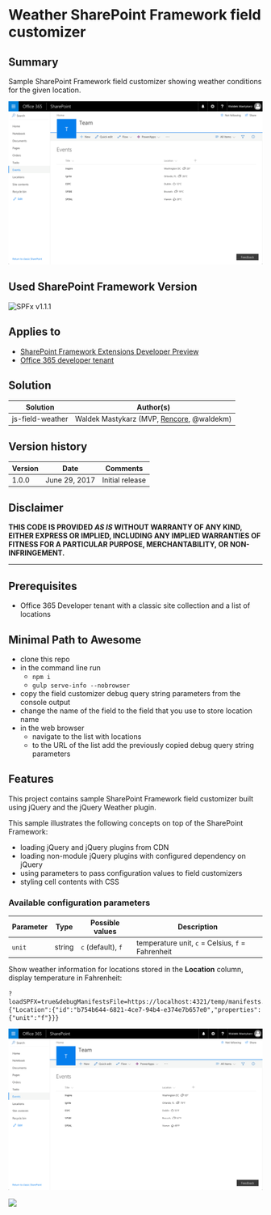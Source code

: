 # Weather SharePoint Framework field customizer

## Summary

Sample SharePoint Framework field customizer showing weather conditions for the given location.

![Weather conditions for the different locations displayed using the Weather SharePoint Framework field customizer](./assets/weather-preview.png)

## Used SharePoint Framework Version

![SPFx v1.1.1](https://img.shields.io/badge/SPFx-1.1.1-green.svg)

## Applies to

* [SharePoint Framework Extensions Developer Preview](https://dev.office.com/sharepoint/docs/spfx/extensions/overview-extensions)
* [Office 365 developer tenant](http://dev.office.com/sharepoint/docs/spfx/set-up-your-developer-tenant)

## Solution

Solution|Author(s)
--------|---------
js-field-weather|Waldek Mastykarz (MVP, [Rencore](https://rencore.com), @waldekm)

## Version history

Version|Date|Comments
-------|----|--------
1.0.0|June 29, 2017|Initial release

## Disclaimer

**THIS CODE IS PROVIDED *AS IS* WITHOUT WARRANTY OF ANY KIND, EITHER EXPRESS OR IMPLIED, INCLUDING ANY IMPLIED WARRANTIES OF FITNESS FOR A PARTICULAR PURPOSE, MERCHANTABILITY, OR NON-INFRINGEMENT.**

---

## Prerequisites

* Office 365 Developer tenant with a classic site collection and a list of locations

## Minimal Path to Awesome

* clone this repo
* in the command line run
  * `npm i`
  * `gulp serve-info --nobrowser`
* copy the field customizer debug query string parameters from the console output
* change the name of the field to the field that you use to store location name
* in the web browser
  * navigate to the list with locations
  * to the URL of the list add the previously copied debug query string parameters

## Features

This project contains sample SharePoint Framework field customizer built using jQuery and the jQuery Weather plugin.

This sample illustrates the following concepts on top of the SharePoint Framework:

* loading jQuery and jQuery plugins from CDN
* loading non-module jQuery plugins with configured dependency on jQuery
* using parameters to pass configuration values to field customizers
* styling cell contents with CSS

### Available configuration parameters

Parameter | Type | Possible values | Description
----------|------|-----------------|------------
`unit`|string|`c` (default), `f`|temperature unit, `c` = Celsius, `f` = Fahrenheit

Show weather information for locations stored in the **Location** column, display temperature in Fahrenheit:

```text
?loadSPFX=true&debugManifestsFile=https://localhost:4321/temp/manifests.js&fieldCustomizers={"Location":{"id":"b754b644-6821-4ce7-94b4-e374e7b657e0","properties":{"unit":"f"}}}
```

![Weather information for locations from the Location column, temperature displayed in Fahrenheit](./assets/weather-location-f.png)

![](https://telemetry.sharepointpnp.com/sp-dev-fx-extensions/samples/js-field-weather)